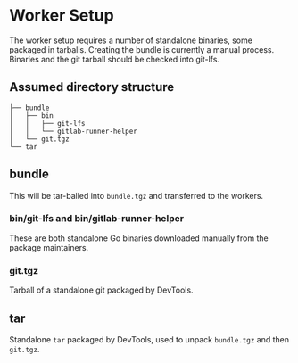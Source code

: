 # Worker Setup

The worker setup requires a number of standalone binaries, some packaged in
tarballs. Creating the bundle is currently a manual process. Binaries and the git
tarball should be checked into git-lfs.

## Assumed directory structure

```text
├── bundle
│   ├── bin
│   │   ├── git-lfs
│   │   └── gitlab-runner-helper
│   └── git.tgz
└── tar
```

## bundle

This will be tar-balled into `bundle.tgz` and transferred to the workers.

### bin/git-lfs and bin/gitlab-runner-helper

These are both standalone Go binaries downloaded manually from the package maintainers.

### git.tgz

Tarball of a standalone git packaged by DevTools.

## tar

Standalone `tar` packaged by DevTools, used to unpack `bundle.tgz` and then `git.tgz`.
